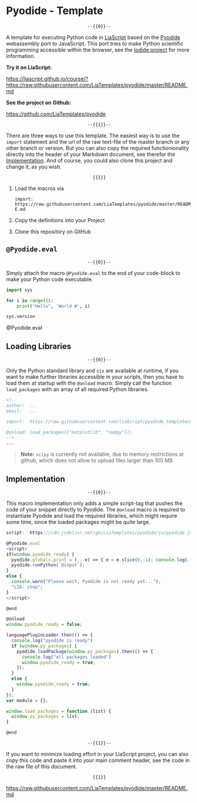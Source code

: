<!--

author:   André Dietrich
email:    andre.dietrich@ovgu.de
version:  0.0.1
language: en
narrator: US English Female

script:  https://cdn.jsdelivr.net/gh/LiaTemplates/pyodide/js/pyodide.min.js

@onload
window.pyodide_ready = false;

languagePluginLoader.then(() => {
  console.log("pyodide is ready")
  if (window.py_packages) {
    pyodide.loadPackage(window.py_packages).then(() => {
      console.log("all packages loaded")
      window.pyodide_ready = true;
    });
  }
  else {
    window.pyodide_ready = true;
  }
});
var module = {};

window.load_packages = function (list) {
  window.py_packages = list;
}

@end

@Pyodide.eval
<script>
if(window.pyodide_ready) {
  pyodide.globals.print = (...e) => { e = e.slice(0,-1); console.log(...e) };
  pyodide.runPython(`@input`);
}
else {
  console.warn("Please wait, Pyodide is not ready yet...");
  "LIA: stop";
}
</script>

@end

-->

# Pyodide - Template

                                   --{{0}}--
A template for executing Python code in [LiaScript](https://LiaScript.github.io)
based on the [Pyodide](https://github.com/iodide-project/pyodide) webassembly
port to JavaScript. This port tries to make Python scientific programming
accessible within the browser, see the [Iodide project](https://iodide.io) for
more information.

__Try it on LiaScript:__

https://liascript.github.io/course/?https://raw.githubusercontent.com/LiaTemplates/pyodide/master/README.md

__See the project on Github:__

https://github.com/LiaTemplates/pyodide

                                   --{{1}}--
There are three ways to use this template. The easiest way is to use the
`import` statement and the url of the raw text-file of the master branch or any
other branch or version. But you can also copy the required functionionality
directly into the header of your Markdown document, see therefor the
[Implementation](#3). And of course, you could also clone this project and
change it, as you wish.

                                     {{1}}
1. Load the macros via

   `import: https://raw.githubusercontent.com/LiaTemplates/pyodide/master/README.md`

2. Copy the definitions into your Project

3. Clone this repository on GitHub

## `@Pyodide.eval`

                                   --{{0}}--
Simply attach the macro `@Pyodide.eval` to the end of your code-block to make
your Python code executable.

```python
import sys

for i in range(5):
	print("Hello", 'World #', i)

sys.version
```
@Pyodide.eval

## Loading Libraries

                                   --{{0}}--
Only the Python standard library and `six` are available at runtime, if you want
to make further libraries accessible in your scripts, then you have to load them
at startup with the `@onload` macro. Simply call the function `load_packages`
with an array of all required Python libraries.


``` markdown
<!--
author:  ...
email:   ...

import:  https://raw.githubusercontent.com/liaScript/pyodide_template/master/README.md

@onload: load_packages(["matplotlib", "numpy"]);
-->
...
```

> __Note:__ `scipy` is currently not available, due to memory restrictions at
>            github, which does not allow to upload files larger than 100 MB.


## Implementation

                                   --{{0}}--
This macro implementation only adds a simple script-tag that pushes the code of
your snippet directly to Pyodide. The `@onload` macro is required to instantiate
Pyodide and load the required libraries, which might require some time, since
the loaded packages might be quite large.


```js
script:  https://cdn.jsdelivr.net/gh/LiaTemplates/pyodide/js/pyodide.js

@Pyodide.eval
<script>
if(window.pyodide_ready) {
  pyodide.globals.print = (...e) => { e = e.slice(0,-1); console.log(...e) };
  pyodide.runPython(`@input`);
}
else {
  console.warn("Please wait, Pyodide is not ready yet...");
  "LIA: stop";
}
</script>

@end

@onload
window.pyodide_ready = false;

languagePluginLoader.then(() => {
  console.log("pyodide is ready")
  if (window.py_packages) {
    pyodide.loadPackage(window.py_packages).then(() => {
      console.log("all packages loaded")
      window.pyodide_ready = true;
    });
  }
  else {
    window.pyodide_ready = true;
  }
});
var module = {};

window.load_packages = function (list) {
  window.py_packages = list;
}

@end
```

                                   --{{1}}--
If you want to minimize loading effort in your LiaScript project, you can also
copy this code and paste it into your main comment header, see the code in the
raw file of this document.


                                     {{1}}
https://raw.githubusercontent.com/LiaTemplates/pyodide/master/README.md
